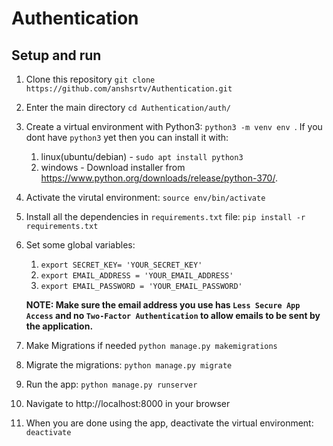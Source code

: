 # Authentication
## Setup and run
1. Clone this repository `git clone https://github.com/anshsrtv/Authentication.git`
1. Enter the main directory `cd Authentication/auth/`
1. Create a virtual environment with Python3: `python3 -m venv env `. If you dont have `python3` yet then you can install it with:
    1. linux(ubuntu/debian) - `sudo apt install python3`
    1. windows - Download installer from https://www.python.org/downloads/release/python-370/.
1. Activate the virutal environment: `source env/bin/activate`
1. Install all the dependencies in `requirements.txt` file: `pip install -r requirements.txt`
1. Set some global variables:
    1. `export SECRET_KEY= 'YOUR_SECRET_KEY'`
    1. `export EMAIL_ADDRESS = 'YOUR_EMAIL_ADDRESS'`
    1. `export EMAIL_PASSWORD = 'YOUR_EMAIL_PASSWORD'`
    
    **NOTE: Make sure the email address you use has `Less Secure App Access` and no `Two-Factor Authentication` to allow emails to be sent by the application.**
1. Make Migrations if needed `python manage.py makemigrations`
1. Migrate the migrations: `python manage.py migrate`
1. Run the app: `python manage.py runserver`
1. Navigate to http://localhost:8000 in your browser
1. When you are done using the app, deactivate the virtual environment: `deactivate`

  
